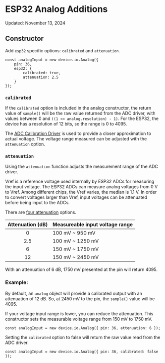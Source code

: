 # ESP32 Analog Additions
Updated: November 13, 2024

## Constructor

Add `esp32` specific options: `calibrated` and `attenuation`.

```
const analogInput = new device.io.Analog({
    pin: 36,
    esp32: {
        calibrated: true,
        attenuation: 2.5
    }
});
```


### `calibrated`

If the `calibrated` option is included in the analog constructor, the return value of `sample()` will be the raw value returned from the ADC driver, with values between 0 and `((1 << analog.resolution) - 1)`. For the ESP32, the device has a resolution of 12 bits, so the range is 0 to 4095.

The [ADC Calibration Driver](https://docs.espressif.com/projects/esp-idf/en/v5.3.1/esp32/api-reference/peripherals/adc_calibration.html) is used to provide a closer approximation to actual voltage. The voltage range measured can be adjusted with the `attenuation` option.

### `attenuation`

Using the `attenuation` function adjusts the measurement range of the ADC driver. 

Vref is a reference voltage used internally by ESP32 ADCs for measuring the input voltage. The ESP32 ADCs can measure analog voltages from 0 V to Vref. Among different chips, the Vref varies, the median is 1.1 V. In order to convert voltages larger than Vref, input voltages can be attenuated before being input to the ADCs.

There are [four attenuation](https://docs.espressif.com/projects/esp-idf/en/release-v4.4/esp32/api-reference/peripherals/adc.html#adc-attenuation) options.

| Attenuation (dB) | Measureable input voltage range |
| :---: | :--- | 
| 0 | 100 mV ~ 950 mV 
| 2.5 | 100 mV ~ 1250 mV
| 6 | 150 mV ~ 1750 mV
| 12 | 150 mV ~ 2450 mV

With an attenuation of 6 dB, 1750 mV presented at the pin will return 4095.

### Example:

By default, an `analog` object will provide a calibrated output with an attenuation of 12 dB. So, at 2450 mV to the pin, the `sample()` value will be 4095.

If your voltage input range is lower, you can reduce the attenuation. This constructor sets the measurable voltage range from 150 mV to 1750 mV.

```
const analogInput = new device.io.Analog({ pin: 36, attenuation: 6 });
```

Setting the `calibrated` option to false will return the raw value read from the ADC driver.

```
const analogInput = new device.io.Analog({ pin: 36, calibrated: false });
```

